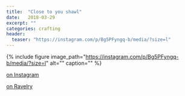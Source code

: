 ```yaml
---
title:  "Close to you shawl"
date:   2018-03-29
excerpt: ""
categories: crafting
header:
  teaser: "https://instagram.com/p/Bg5PFyngq-b/media/?size=l"
---
```


{% include figure image_path="https://instagram.com/p/Bg5PFyngq-b/media/?size=l" alt="" caption="" %}

[on Instagram](https://www.instagram.com/p/Bg5PFyngq-b/)

[on Ravelry](https://www.ravelry.com/projects/ssgoosecookie/close-to-you)
